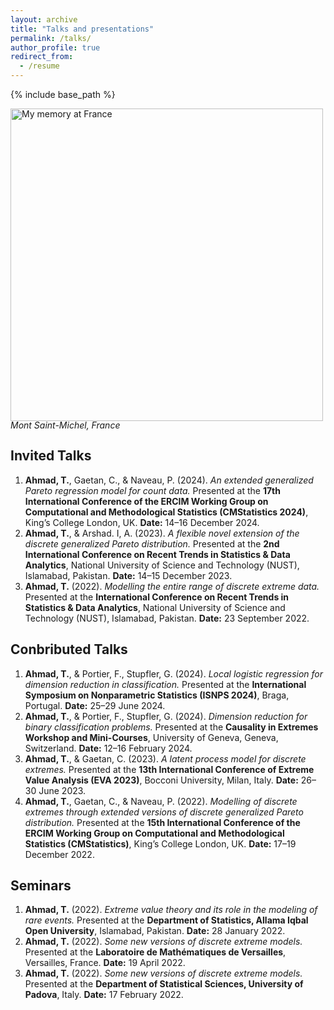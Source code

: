 ```yaml
---
layout: archive
title: "Talks and presentations"
permalink: /talks/
author_profile: true
redirect_from:
  - /resume
---
```

{% include base_path %}
<!-- Memory picture -->
<div style="display:inline-block; text-align:left; line-height:1;">
  <img src="/images/msaintmich1.png" alt="My memory at France" style="height:500px;">
   <em>Mont Saint-Michel, France</em>
</div>


<h2>Invited Talks</h2>
<ol>
  <li>
    <strong>Ahmad, T.</strong>, Gaetan, C., & Naveau, P. (2024). 
    <em>An extended generalized Pareto regression model for count data.</em>
    Presented at the <strong>17th International Conference of the ERCIM Working Group on Computational and Methodological Statistics (CMStatistics 2024)</strong>, 
    King’s College London, UK. <strong>Date:</strong> 14–16 December 2024.
  </li>

  <li>
    <strong>Ahmad, T.</strong>, & Arshad. I, A. (2023). 
    <em>A flexible novel extension of the discrete generalized Pareto distribution.</em>
    Presented at the <strong>2nd International Conference on Recent Trends in Statistics &amp; Data Analytics</strong>, 
    National University of Science and Technology (NUST), Islamabad, Pakistan.
    <strong>Date:</strong> 14–15 December 2023.
  </li>

  <li>
    <strong>Ahmad, T.</strong> (2022). 
    <em>Modelling the entire range of discrete extreme data.</em>
    Presented at the <strong>International Conference on Recent Trends in Statistics &amp; Data Analytics</strong>, 
    National University of Science and Technology (NUST), Islamabad, Pakistan.
    <strong>Date:</strong> 23 September 2022.
  </li>
</ol>

<h2>Conbributed Talks</h2>
<ol>
  <li>
    <strong>Ahmad, T.</strong>, &amp; Portier, F., Stupfler, G. (2024). 
    <em>Local logistic regression for dimension reduction in classification.</em>
    Presented at the <strong>International Symposium on Nonparametric Statistics (ISNPS 2024)</strong>, Braga, Portugal.
    <strong>Date:</strong> 25–29 June 2024.
  </li>

  <li>
    <strong>Ahmad, T.</strong>, &amp; Portier, F., Stupfler, G. (2024). 
    <em>Dimension reduction for binary classification problems.</em>
    Presented at the <strong>Causality in Extremes Workshop and Mini-Courses</strong>, University of Geneva, Geneva, Switzerland.
    <strong>Date:</strong> 12–16 February 2024.
  </li>

  <li>
    <strong>Ahmad, T.</strong>, &amp; Gaetan, C. (2023). 
    <em>A latent process model for discrete extremes.</em>
    Presented at the <strong>13th International Conference of Extreme Value Analysis (EVA 2023)</strong>, Bocconi University, Milan, Italy.
    <strong>Date:</strong> 26–30 June 2023.
  </li>

  <li>
    <strong>Ahmad, T.</strong>, Gaetan, C., &amp; Naveau, P. (2022). 
    <em>Modelling of discrete extremes through extended versions of discrete generalized Pareto distribution.</em>
    Presented at the <strong>15th International Conference of the ERCIM Working Group on Computational and Methodological Statistics (CMStatistics)</strong>, King’s College London, UK.
    <strong>Date:</strong> 17–19 December 2022.
  </li>
</ol>

<h2>Seminars</h2>
<ol>
  <li>
    <strong>Ahmad, T.</strong> (2022). <em>Extreme value theory and its role in the modeling of rare events.</em>
    Presented at the <strong>Department of Statistics, Allama Iqbal Open University</strong>, Islamabad, Pakistan.
    <strong>Date:</strong> 28 January 2022.
  </li>

  <li>
    <strong>Ahmad, T.</strong> (2022). <em>Some new versions of discrete extreme models.</em>
    Presented at the <strong>Laboratoire de Mathématiques de Versailles</strong>, Versailles, France.
    <strong>Date:</strong> 19 April 2022.
  </li>

  <li>
    <strong>Ahmad, T.</strong> (2022). <em>Some new versions of discrete extreme models.</em>
    Presented at the <strong>Department of Statistical Sciences, University of Padova</strong>, Italy.
    <strong>Date:</strong> 17 February 2022.
  </li>
</ol>
